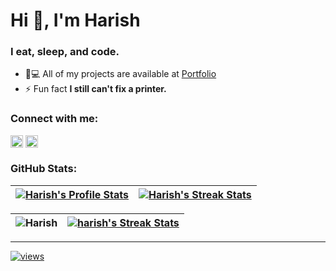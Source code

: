 <h1>Hi 👋, I'm Harish</h1>
<h3>I eat, sleep, and code.</h3>

- 👨💻 All of my projects are available at [Portfolio](https://h4rish.netlify.app)
- ⚡ Fun fact **I still can't fix a printer.**

<h3>Connect with me:</h3>

<code><a href="https://linkedin.com/in/" target="blank"><img align="center" src="https://raw.githubusercontent.com/rahuldkjain/github-profile-readme-generator/master/src/images/icons/Social/linked-in-alt.svg" alt="m4dd0c" height="20" /></a></code> 
<code><a href="https://instagram.com/harish_suthar_8" target="blank"><img align="center" src="https://raw.githubusercontent.com/rahuldkjain/github-profile-readme-generator/master/src/images/icons/Social/instagram.svg" alt="m4dd0c_" height="20" /></a></code>


<h3>GitHub Stats:</h3>

| [![Harish's Profile Stats](https://github-readme-stats.vercel.app/api?username=harishkumar6375&show_icons=true&theme=github_dark&count_private=true&hide_border=true&rank_icon=percentile)](https://github.com/harishkumar6375?tab=repositories) | [![Harish's Streak Stats](https://nirzak-streak-stats.vercel.app?user=harishkumar6375&theme=github-dark-blue&hide_border=true&card_width=480)](https://github.com/harishkumar6375?tab=repositories) |
| :-----------------------------------------------------------------------------------------------------------------------------------------------: | :------------------------------------------------------------------------------------------------------------------------: |


| <img align="center" src="https://github-readme-stats.vercel.app/api/top-langs?username=harishkumar6375&show_icons=true&theme=github_dark&locale=en&layout=compact" alt="Harish" />  | [![harish's Streak Stats](https://nirzak-streak-stats.vercel.app?user=harishkumar6375&theme=github-dark-blue&hide_border=true&card_width=480)](https://github.com/harishkumar6375?tab=repositories) |
| :-----------------------------------------------------------------------------------------------------------------------------------------------: | :------------------------------------------------------------------------------------------------------------------------: |

---
[![views](https://visitcount.itsvg.in/api?id=harishkumar6375&icon=2&color=6)](https://visitcount.itsvg.in)
 
